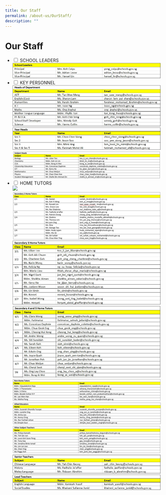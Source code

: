 ```yaml
---
title: Our Staff
permalink: /about-us/OurStaff/
description: ""
---
```

<h1>Our Staff</h1>
<ul class="jekyllcodex_accordion">
	<li>
		<input type="checkbox" id="accordion1">
		<label for="accordion1">SCHOOL LEADERS</label>
		<div>
			<img src="/images/SL.jpeg">
			</div>
			</li>
		<li>
			<input type="checkbox" id="accordion2">
			<label for="accordion2">KEY PERSONNEL</label>
			<div>
				<img src="/images/HOD.jpeg">
				<img src="/images/YH.jpeg">
				<img src="/images/SH.png">
				</div>
		</li>
		<li>
			<input type="checkbox" id="accordion3">
			<label for="accordion3">HOME TUTORS</label>
			<div>
				<img src="/images/Sec1HT.jpeg">
				<img src="/images/Sec2HT.png">
				<img src="/images/S3HT.jpeg">
				<img src="/images/Sec45HT.png">
				<img src="/images/NonHT.png">
				<img src="/images/AED.png">
				<img src="/images/Other Sub Teachers.png">
				<img src="/images/ST.jpeg">
				<img src="/images/LT.jpeg">
				</div>
				</li>
	
</ul>